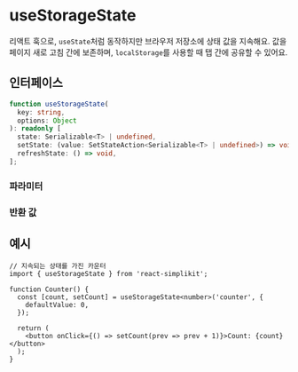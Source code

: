 # useStorageState

리액트 훅으로, `useState`처럼 동작하지만 브라우저 저장소에 상태 값을 지속해요. 값을 페이지 새로 고침 간에 보존하며, `localStorage`를 사용할 때 탭 간에 공유할 수 있어요.

## 인터페이스

```ts
function useStorageState(
  key: string,
  options: Object
): readonly [
  state: Serializable<T> | undefined,
  setState: (value: SetStateAction<Serializable<T> | undefined>) => void,
  refreshState: () => void,
];
```

### 파라미터

<Interface
  required
  name="key"
  type="string"
  description="값을 저장소에 저장하기 위해 사용하는 키예요."
/>

<Interface
  name="options"
  type="Object"
  description="저장소 동작을 설정하는 옵션이에요."
  :nested="[
    {
      name: 'options.storage',
      type: 'Storage',
      required: false,
      defaultValue: 'localStorage',
      description:
        '스토리지 타입 (<code>localStorage</code> 또는 <code>sessionStorage</code>). 기본값은 <code>localStorage</code>예요.',
    },
    {
      name: 'options.defaultValue',
      type: 'T',
      required: false,
      description: '기존의 값을 찾을 수 없을 때의 초기 값이에요.',
    },
    {
      name: 'options.serializer',
      type: 'Function',
      required: false,
      description: '상태 값을 문자열로 직렬화하는 함수예요.',
    },
    {
      name: 'options.deserializer',
      type: 'Function',
      required: false,
      description: '상태 값을 문자열에서 역직렬화하는 함수예요.',
    },
  ]"
/>

### 반환 값

<Interface
  name=""
  type="readonly [state: Serializable<T> | undefined, setState: (value: SetStateAction<Serializable<T> | undefined>) => void, refreshState: () => void]"
  description="튜플이에요:"
  :nested="[
    {
      name: 'state',
      type: 'Serializable<T> | undefined',
      required: false,
      description: '저장소에서 가져온 현재 상태 값이에요.',
    },
    {
      name: 'setState',
      type: '(value: SetStateAction<Serializable<T> | undefined>) => void',
      required: false,
      description: '상태를 업데이트하고 지속하는 함수예요.',
    },
    {
      name: 'refreshState',
      type: '() => void',
      required: false,
      description: '저장소에서 상태를 새롭게 고치는 함수예요.',
    },
  ]"
/>

## 예시

```tsx
// 지속되는 상태를 가진 카운터
import { useStorageState } from 'react-simplikit';

function Counter() {
  const [count, setCount] = useStorageState<number>('counter', {
    defaultValue: 0,
  });

  return (
    <button onClick={() => setCount(prev => prev + 1)}>Count: {count}</button>
  );
}
```
